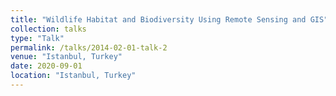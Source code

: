 ```yaml
---
title: "Wildlife Habitat and Biodiversity Using Remote Sensing and GIS"
collection: talks
type: "Talk"
permalink: /talks/2014-02-01-talk-2
venue: "Istanbul, Turkey"
date: 2020-09-01
location: "Istanbul, Turkey"
---
```






